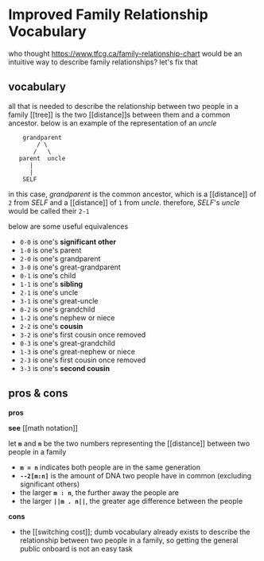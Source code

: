 # Improved Family Relationship Vocabulary

who thought <https://www.tfcg.ca/family-relationship-chart> would be an intuitive way to describe family relationships? let's fix that

## vocabulary

all that is needed to describe the relationship between two people in a family [[tree]] is the two [[distance]]s between them and a common ancestor. below is an example of the representation of an _uncle_

```
    grandparent
        / \
       /   \
   parent  uncle
      |
      |
    SELF
```

in this case, _grandparent_ is the common ancestor, which is a [[distance]] of `2` from _SELF_ and a [[distance]] of `1` from _uncle_. therefore, _SELF_'s _uncle_ would be called their `2-1`

below are some useful equivalences

- `0-0` is one's **significant other**
- `1-0` is one's parent
- `2-0` is one's grandparent
- `3-0` is one's great-grandparent
- `0-1` is one's child
- `1-1` is one's **sibling**
- `2-1` is one's uncle
- `3-1` is one's great-uncle
- `0-2` is one's grandchild
- `1-2` is one's nephew or niece
- `2-2` is one's **cousin**
- `3-2` is one's first cousin once removed
- `0-3` is one's great-grandchild
- `1-3` is one's great-nephew or niece
- `2-3` is one's first cousin once removed
- `3-3` is one's **second cousin**

## pros & cons

**pros**

**see** [[math notation]]

let **`m`** and **`n`** be the two numbers representing the [[distance]] between two people in a family

- **`m = n`** indicates both people are in the same generation
- **`--2[m:n]`** is the amount of DNA two people have in common (excluding significant others)
- the larger **`m : n`**, the further away the people are
- the larger **`||m . n||`**, the greater age difference between the people

**cons**

- the [[switching cost]]; dumb vocabulary already exists to describe the relationship between two people in a family, so getting the general public onboard is not an easy task

